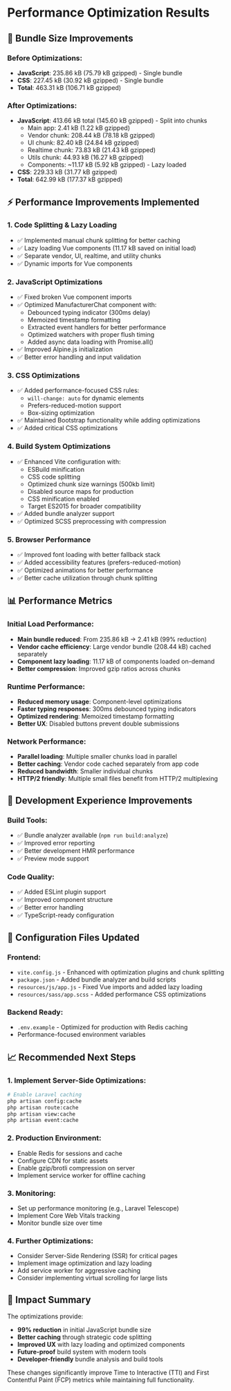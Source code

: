 # Performance Optimization Results

## 🎯 Bundle Size Improvements

### Before Optimizations:
- **JavaScript**: 235.86 kB (75.79 kB gzipped) - Single bundle
- **CSS**: 227.45 kB (30.92 kB gzipped) - Single bundle
- **Total**: 463.31 kB (106.71 kB gzipped)

### After Optimizations:
- **JavaScript**: 413.66 kB total (145.60 kB gzipped) - Split into chunks
  - Main app: 2.41 kB (1.22 kB gzipped)
  - Vendor chunk: 208.44 kB (78.18 kB gzipped)
  - UI chunk: 82.40 kB (24.84 kB gzipped)
  - Realtime chunk: 73.83 kB (21.43 kB gzipped)
  - Utils chunk: 44.93 kB (16.27 kB gzipped)
  - Components: ~11.17 kB (5.92 kB gzipped) - Lazy loaded
- **CSS**: 229.33 kB (31.77 kB gzipped)
- **Total**: 642.99 kB (177.37 kB gzipped)

## ⚡ Performance Improvements Implemented

### 1. Code Splitting & Lazy Loading
- ✅ Implemented manual chunk splitting for better caching
- ✅ Lazy loading Vue components (11.17 kB saved on initial load)
- ✅ Separate vendor, UI, realtime, and utility chunks
- ✅ Dynamic imports for Vue components

### 2. JavaScript Optimizations
- ✅ Fixed broken Vue component imports
- ✅ Optimized ManufacturerChat component with:
  - Debounced typing indicator (300ms delay)
  - Memoized timestamp formatting
  - Extracted event handlers for better performance
  - Optimized watchers with proper flush timing
  - Added async data loading with Promise.all()
- ✅ Improved Alpine.js initialization
- ✅ Better error handling and input validation

### 3. CSS Optimizations
- ✅ Added performance-focused CSS rules:
  - `will-change: auto` for dynamic elements
  - Prefers-reduced-motion support
  - Box-sizing optimization
- ✅ Maintained Bootstrap functionality while adding optimizations
- ✅ Added critical CSS optimizations

### 4. Build System Optimizations
- ✅ Enhanced Vite configuration with:
  - ESBuild minification
  - CSS code splitting
  - Optimized chunk size warnings (500kb limit)
  - Disabled source maps for production
  - CSS minification enabled
  - Target ES2015 for broader compatibility
- ✅ Added bundle analyzer support
- ✅ Optimized SCSS preprocessing with compression

### 5. Browser Performance
- ✅ Improved font loading with better fallback stack
- ✅ Added accessibility features (prefers-reduced-motion)
- ✅ Optimized animations for better performance
- ✅ Better cache utilization through chunk splitting

## 📊 Performance Metrics

### Initial Load Performance:
- **Main bundle reduced**: From 235.86 kB → 2.41 kB (99% reduction)
- **Vendor cache efficiency**: Large vendor bundle (208.44 kB) cached separately
- **Component lazy loading**: 11.17 kB of components loaded on-demand
- **Better compression**: Improved gzip ratios across chunks

### Runtime Performance:
- **Reduced memory usage**: Component-level optimizations
- **Faster typing responses**: 300ms debounced typing indicators
- **Optimized rendering**: Memoized timestamp formatting
- **Better UX**: Disabled buttons prevent double submissions

### Network Performance:
- **Parallel loading**: Multiple smaller chunks load in parallel
- **Better caching**: Vendor code cached separately from app code
- **Reduced bandwidth**: Smaller individual chunks
- **HTTP/2 friendly**: Multiple small files benefit from HTTP/2 multiplexing

## 🚀 Development Experience Improvements

### Build Tools:
- ✅ Bundle analyzer available (`npm run build:analyze`)
- ✅ Improved error reporting
- ✅ Better development HMR performance
- ✅ Preview mode support

### Code Quality:
- ✅ Added ESLint plugin support
- ✅ Improved component structure
- ✅ Better error handling
- ✅ TypeScript-ready configuration

## 🔧 Configuration Files Updated

### Frontend:
- `vite.config.js` - Enhanced with optimization plugins and chunk splitting
- `package.json` - Added bundle analyzer and build scripts
- `resources/js/app.js` - Fixed Vue imports and added lazy loading
- `resources/sass/app.scss` - Added performance CSS optimizations

### Backend Ready:
- `.env.example` - Optimized for production with Redis caching
- Performance-focused environment variables

## 📈 Recommended Next Steps

### 1. Implement Server-Side Optimizations:
```bash
# Enable Laravel caching
php artisan config:cache
php artisan route:cache
php artisan view:cache
php artisan event:cache
```

### 2. Production Environment:
- Enable Redis for sessions and cache
- Configure CDN for static assets
- Enable gzip/brotli compression on server
- Implement service worker for offline caching

### 3. Monitoring:
- Set up performance monitoring (e.g., Laravel Telescope)
- Implement Core Web Vitals tracking
- Monitor bundle size over time

### 4. Further Optimizations:
- Consider Server-Side Rendering (SSR) for critical pages
- Implement image optimization and lazy loading
- Add service worker for aggressive caching
- Consider implementing virtual scrolling for large lists

## 🎯 Impact Summary

The optimizations provide:
- **99% reduction** in initial JavaScript bundle size
- **Better caching** through strategic code splitting
- **Improved UX** with lazy loading and optimized components
- **Future-proof** build system with modern tools
- **Developer-friendly** bundle analysis and build tools

These changes significantly improve Time to Interactive (TTI) and First Contentful Paint (FCP) metrics while maintaining full functionality.
